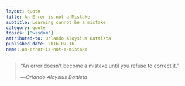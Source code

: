 ```yaml
---
layout: quote
title: An Error is not a Mistake
subtitle: Learning cannot be a mistake
category: quote
topics: ["wisdom"]
attributed-to: Orlando Aloysius Battista
published_date: 2016-07-16
name: an-error-is-not-a-mistake
---
```

> “An error doesn't become a mistake until you refuse to correct it.”
>
> &mdash;<cite>Orlando Aloysius Battista</cite>

